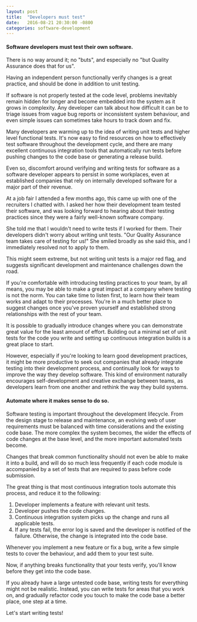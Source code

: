 ```yaml
---
layout: post
title:  "Developers must test"
date:   2016-08-21 20:30:00 -0800
categories: software-development
---
```


#### Software developers must test their own software.

There is no way around it; no "buts", and especially no "but Quality Assurance does that for us".

Having an independent person functionally verify changes is a great practice, and should be done in addition to unit testing.

If software is not properly tested at the code level, problems inevitably remain hidden for longer and become embedded into the system as it grows in complexity.  Any developer can talk about how difficult it can be to triage issues from vague bug reports or inconsistent system behaviour, and even simple issues can sometimes take hours to track down and fix.

Many developers are warming up to the idea of writing unit tests and higher level functional tests.  It's now easy to find resources on how to effectively test software throughout the development cycle, and there are many excellent continuous integration tools that automatically run tests before pushing changes to the code base or generating a release build.

Even so, discomfort around verifying and writing tests for software as a software developer appears to persist in some workplaces, even at established companies that rely on internally developed software for a major part of their revenue.

At a job fair I attended a few months ago, this came up with one of the recruiters I chatted with.  I asked her how their development team tested their software, and was looking forward to hearing about their testing practices since they were a fairly well-known software company.

She told me that I wouldn't need to write tests if I worked for them.  Their developers didn't worry about writing unit tests.  "Our Quality Assurance team takes care of testing for us!"  She smiled broadly as she said this, and I immediately resolved not to apply to them.

This might seem extreme, but not writing unit tests is a major red flag, and suggests significant development and maintenance challenges down the road.

If you're comfortable with introducing testing practices to your team, by all means, you may be able to make a great impact at a company where testing is not the norm.  You can take time to listen first, to learn how their team works and adapt to their processes.  You're in a much better place to suggest changes once you've proven yourself and established strong relationships with the rest of your team.

It is possible to gradually introduce changes where you can demonstrate great value for the least amount of effort.  Building out a minimal set of unit tests for the code you write and setting up continuous integration builds is a great place to start.

However, especially if you're looking to learn good development practices, it might be more productive to seek out companies that already integrate testing into their development process, and continually look for ways to improve the way they develop software.  This kind of environment naturally encourages self-development and creative exchange between teams, as developers learn from one another and rethink the way they build systems.

#### Automate where it makes sense to do so.

Software testing is important throughout the development lifecycle.  From the design stage to release and maintenance, an evolving web of user requirements must be balanced with time considerations and the existing code base.  The more complex the system becomes, the wider the effects of code changes at the base level, and the more important automated tests become.

Changes that break common functionality should not even be able to make it into a build, and will do so much less frequently if each code module is accompanied by a set of tests that are required to pass before code submission.

The great thing is that most continuous integration tools automate this process, and reduce it to the following:

1. Developer implements a feature with relevant unit tests.
2. Developer pushes the code changes.
3. Continuous integration system picks up the change and runs all applicable tests.
4. If any tests fail, the error log is saved and the developer is notified of the failure.  Otherwise, the change is integrated into the code base.

Whenever you implement a new feature or fix a bug, write a few simple tests to cover the behaviour, and add them to your test suite.

Now, if anything breaks functionality that your tests verify, you'll know before they get into the code base.

If you already have a large untested code base, writing tests for everything might not be realistic.  Instead, you can write tests for areas that you work on, and gradually refactor code you touch to make the code base a better place, one step at a time.

Let's start writing tests!